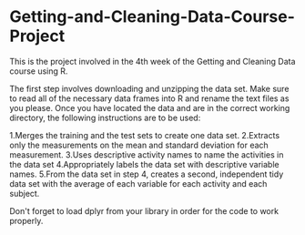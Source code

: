 # Getting-and-Cleaning-Data-Course-Project

This is the project involved in the 4th week of the Getting and Cleaning Data course using R.

The first step involves downloading and unzipping the data set.
Make sure to read all of the necessary data frames into R and rename the text files as you please.
Once you have located the data and are in the correct working directory, the following instructions are to be used:

1.Merges the training and the test sets to create one data set.
2.Extracts only the measurements on the mean and standard deviation for each measurement.
3.Uses descriptive activity names to name the activities in the data set
4.Appropriately labels the data set with descriptive variable names.
5.From the data set in step 4, creates a second, independent tidy data set with the average of each variable for each activity and each subject.

Don't forget to load dplyr from your library in order for the code to work properly.
